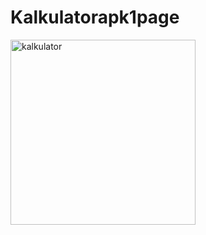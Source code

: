 ﻿# Kalkulatorapk1page

<img width="296" alt="kalkulator" src="https://github.com/user-attachments/assets/d59061ab-ffba-4ce8-b321-9b2352ff85a2" />

